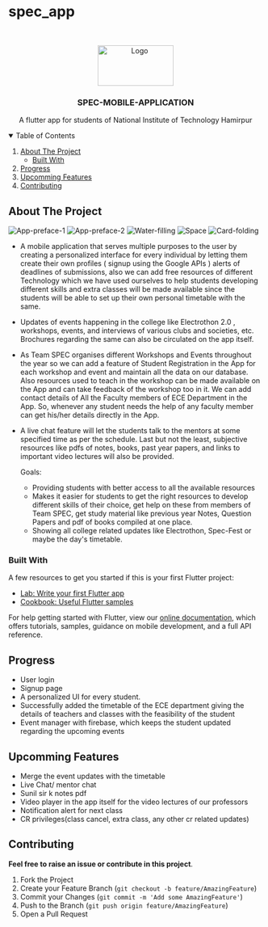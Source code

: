 # spec_app

<!-- PROJECT LOGO -->
<br />
<p align="center">
  <a href="https://specnith.com">
    <img src="https://spec.nith.ac.in/Home-files/assets/logo2.png" alt="Logo" width="150" height="80">
  </a>

  <h3 align="center">SPEC-MOBILE-APPLICATION</h3>
    <p align="center">
    A flutter app for students of National Institute of Technology Hamirpur
  </p>
</p>


  <!-- TABLE OF CONTENTS -->
  <details open="open">
    <summary>Table of Contents</summary>
    <ol>
      <li>
        <a href="#about-the-project">About The Project</a>
        <ul>
          <li><a href="#built-with">Built With</a></li>
        </ul>
      </li>
      <li><a href="#progress">Progress</a></li>
      <li><a href="#upcomming-features">Upcomming Features</a></li>
      <li><a href="#contributing">Contributing</a></li>
    </ol>
  </details>



  <!-- ABOUT THE PROJECT -->
  ## About The Project
  ![App-preface-1](./screenshots/app-preface-1.png)
  ![App-preface-2](./screenshots/app-preface-2.png)
  ![Water-filling](./screenshots/water-filling.gif)
  ![Space](./screenshots/space.png)
  ![Card-folding](./screenshots/card-folding.gif)

* A mobile application that serves multiple purposes to the user by creating a personalized interface for every individual by letting them create their own profiles ( signup using the Google APIs ) alerts of deadlines of submissions, also we can add free resources of different Technology which we have used ourselves to help students developing different skills and extra classes will be made available since the students will be able to set up their own personal timetable with the same.  


* Updates of events happening in the college like Electrothon 2.0 ,  workshops, events, and interviews of various clubs and societies, etc. Brochures regarding the same can also be circulated on the app itself.


* As Team SPEC organises different Workshops and Events throughout the year so we can add a feature of Student Registration in the App for each workshop and event and maintain all the data on our database. Also resources used to teach in the workshop can be made available on the App and can take feedback of the workshop too in it. 
We can add contact details of All the Faculty members of ECE Department in the App. So, whenever any student needs the help of any faculty member can get his/her details directly in the App. 


* A live chat feature will let the students talk to the mentors at some specified time as per the schedule. 
Last but not the least, subjective resources like pdfs of notes, books, past year papers, and links to important video lectures will also be provided.

  Goals:
  * Providing students with better access to all the available resources
  * Makes it easier for students to get the right resources to develop different skills of their choice, get help on these from members of Team SPEC, get study material like previous year Notes, Question Papers and pdf of books compiled at one place.
  * Showing all college related updates like Electrothon, Spec-Fest or maybe the day's timetable.


### Built With

  A few resources to get you started if this is your first Flutter project:

- [Lab: Write your first Flutter app](https://flutter.dev/docs/get-started/codelab)
- [Cookbook: Useful Flutter samples](https://flutter.dev/docs/cookbook)

For help getting started with Flutter, view our
[online documentation](https://flutter.dev/docs), which offers tutorials,
samples, guidance on mobile development, and a full API reference.


  <!-- Progress -->
  ## Progress

  * User login 
  * Signup page
  * A personalized UI for every student. 
  * Successfully added the timetable of the ECE department giving the details of teachers and classes with the feasibility of the student 
  * Event manager with firebase,  which keeps the student updated regarding the upcoming events

  <!-- Upcomming Features -->
  ## Upcomming Features

  * Merge the event updates with the timetable
  * Live Chat/ mentor chat
  * Sunil sir k notes pdf
  * Video player in the app itself for the video lectures of our professors
  * Notification alert for next class
  * CR privileges(class cancel, extra class, any other cr related updates)


  <!-- CONTRIBUTING -->
  ## Contributing

  **Feel free to raise an issue or contribute in this project**.

  1. Fork the Project
  2. Create your Feature Branch (`git checkout -b feature/AmazingFeature`)
  3. Commit your Changes (`git commit -m 'Add some AmazingFeature'`)
  4. Push to the Branch (`git push origin feature/AmazingFeature`)
  5. Open a Pull Request




